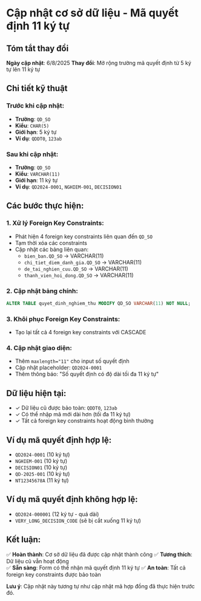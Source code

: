 # Cập nhật cơ sở dữ liệu - Mã quyết định 11 ký tự

## Tóm tắt thay đổi
**Ngày cập nhật**: 6/8/2025
**Thay đổi**: Mở rộng trường mã quyết định từ 5 ký tự lên 11 ký tự

## Chi tiết kỹ thuật

### Trước khi cập nhật:
- **Trường**: `QD_SO` 
- **Kiểu**: `CHAR(5)`
- **Giới hạn**: 5 ký tự
- **Ví dụ**: `QDDT0`, `123ab`

### Sau khi cập nhật:
- **Trường**: `QD_SO`
- **Kiểu**: `VARCHAR(11)`
- **Giới hạn**: 11 ký tự
- **Ví dụ**: `QD2024-0001`, `NGHIEM-001`, `DECISION01`

## Các bước thực hiện:

### 1. Xử lý Foreign Key Constraints:
- Phát hiện 4 foreign key constraints liên quan đến `QD_SO`
- Tạm thời xóa các constraints
- Cập nhật các bảng liên quan:
  - `bien_ban.QD_SO` → VARCHAR(11)
  - `chi_tiet_diem_danh_gia.QD_SO` → VARCHAR(11)
  - `de_tai_nghien_cuu.QD_SO` → VARCHAR(11)
  - `thanh_vien_hoi_dong.QD_SO` → VARCHAR(11)

### 2. Cập nhật bảng chính:
```sql
ALTER TABLE quyet_dinh_nghiem_thu MODIFY QD_SO VARCHAR(11) NOT NULL;
```

### 3. Khôi phục Foreign Key Constraints:
- Tạo lại tất cả 4 foreign key constraints với CASCADE

### 4. Cập nhật giao diện:
- Thêm `maxlength="11"` cho input số quyết định
- Cập nhật placeholder: `QD2024-0001`
- Thêm thông báo: "Số quyết định có độ dài tối đa 11 ký tự"

## Dữ liệu hiện tại:
- ✓ Dữ liệu cũ được bảo toàn: `QDDT0`, `123ab`
- ✓ Có thể nhập mã mới dài hơn (tối đa 11 ký tự)
- ✓ Tất cả foreign key constraints hoạt động bình thường

## Ví dụ mã quyết định hợp lệ:
- `QD2024-0001` (10 ký tự)
- `NGHIEM-001` (10 ký tự) 
- `DECISION01` (10 ký tự)
- `QD-2025-001` (10 ký tự)
- `NT12345678A` (11 ký tự)

## Ví dụ mã quyết định không hợp lệ:
- `QD2024-000001` (12 ký tự - quá dài)
- `VERY_LONG_DECISION_CODE` (sẽ bị cắt xuống 11 ký tự)

## Kết luận:
✅ **Hoàn thành**: Cơ sở dữ liệu đã được cập nhật thành công
✅ **Tương thích**: Dữ liệu cũ vẫn hoạt động  
✅ **Sẵn sàng**: Form có thể nhận mã quyết định 11 ký tự
✅ **An toàn**: Tất cả foreign key constraints được bảo toàn

**Lưu ý**: Cập nhật này tương tự như cập nhật mã hợp đồng đã thực hiện trước đó.
